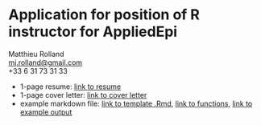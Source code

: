 # Application for position of R instructor for AppliedEpi

Matthieu Rolland  
mj.rolland@gmail.com  
+33 6 31 73 31 33  

* 1-page resume: [link to resume](AppliedEpi/html-resume-master/resume_mr_en.html)
* 1-page cover letter: [link to cover letter](AppliedEpi/cover_letter.html)
* example markdown file: [link to template .Rmd](https://github.com/mjrolland/applications/blob/main/AppliedEpi/data_viz_template.Rmd), [link to functions](https://github.com/mjrolland/applications/blob/main/AppliedEpi/plot_functions.R), [link to example output](https://github.com/mjrolland/applications/blob/main/AppliedEpi/pe_grossesse_14013.pdf)
